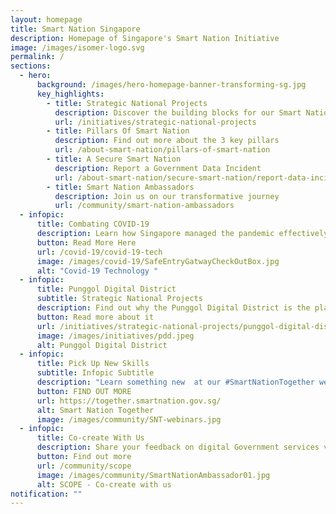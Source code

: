 ```yaml
---
layout: homepage
title: Smart Nation Singapore
description: Homepage of Singapore's Smart Nation Initiative
image: /images/isomer-logo.svg
permalink: /
sections:
  - hero:
      background: /images/hero-homepage-banner-transforming-sg.jpg
      key_highlights:
        - title: Strategic National Projects
          description: Discover the building blocks for our Smart Nation
          url: /initiatives/strategic-national-projects
        - title: Pillars Of Smart Nation
          description: Find out more about the 3 key pillars
          url: /about-smart-nation/pillars-of-smart-nation
        - title: A Secure Smart Nation
          description: Report a Government Data Incident
          url: /about-smart-nation/secure-smart-nation/report-data-incident
        - title: Smart Nation Ambassadors
          description: Join us on our transformative journey
          url: /community/smart-nation-ambassadors
  - infopic:
      title: Combating COVID-19
      description: Learn how Singapore managed the pandemic effectively with technology
      button: Read More Here
      url: /covid-19/covid-19-tech
      image: /images/covid-19/SafeEntryGatwayCheckOutBox.jpg
      alt: "Covid-19 Technology "
  - infopic:
      title: Punggol Digital District
      subtitle: Strategic National Projects
      description: Find out why the Punggol Digital District is the place to be!
      button: Read more about it
      url: /initiatives/strategic-national-projects/punggol-digital-district
      image: /images/initiatives/pdd.jpeg
      alt: Punggol Digital District
  - infopic:
      title: Pick Up New Skills
      subtitle: Infopic Subtitle
      description: "Learn something new  at our #SmartNationTogether webinars and workshops"
      button: FIND OUT MORE
      url: https://together.smartnation.gov.sg/
      alt: Smart Nation Together
      image: /images/community/SNT-webinars.jpg
  - infopic:
      title: Co-create With Us
      description: Share your feedback on digital Government services via SCOPE
      button: Find out more
      url: /community/scope
      image: /images/community/SmartNationAmbassador01.jpg
      alt: SCOPE - Co-create with us
notification: ""
---
```

